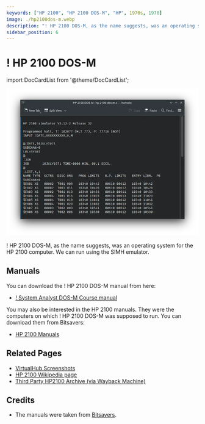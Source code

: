 ```yaml
---
keywords: ["HP 2100", "HP 2100 DOS-M", "HP", 1970s, 1970]
image: ./hp2100dos-m.webp
description: "! HP 2100 DOS-M, as the name suggests, was an operating system for the HP 2100 computer."
sidebar_position: 6
---
```


# ! HP 2100 DOS-M

import DocCardList from '@theme/DocCardList';

![! HP 2100 DOS-M](./hp2100dos-m.webp)

! HP 2100 DOS-M, as the name suggests, was an operating system for the HP 2100 computer. We can run using the SIMH emulator.

<DocCardList />

## Manuals

You can download the ! HP 2100 DOS-M manual from here:

- [! System Analyst DOS-M Course manual](http://www.bitsavers.org/pdf/hp/21xx/dosm/DOS-M_SysAnalyCourse_Jan71.pdf)

You may also be interested in the HP 2100 manuals. They were the computers on which ! HP 2100 DOS-M was supposed to run. You can download them from Bitsavers:

- [HP 2100 Manuals](http://www.bitsavers.org/pdf/hp/21xx/)

## Related Pages

- [VirtualHub Screenshots](https://screenshots.virtualhub.eu.org/1970s/1970/hp2100dos-m/)
- [HP 2100 Wikipedia page](https://en.wikipedia.org/wiki/HP_2100)
- [Third Party HP2100 Archive (via Wayback Machine)](https://web.archive.org/web/20160430080039/http://oscar.taurus.com/~jeff/2100/index.html)

## Credits

- The manuals were taken from [Bitsavers](http://bitsavers.org).

